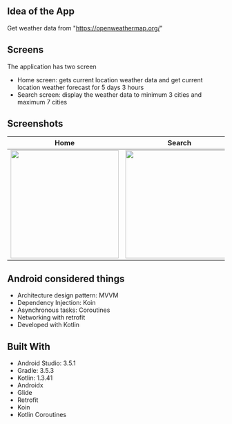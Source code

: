 ## Idea of the App 
Get weather data from "https://openweathermap.org/"

## Screens
The application has two screen
* Home screen: gets current location weather data and get current location weather forecast for 5 days 3 hours
* Search screen: display the weather data to minimum 3 cities and maximum 7 cities

## Screenshots

| Home       | Search      |
|------------|-------------|
| <img src="https://drive.google.com/uc?id=1xdW1OLy_KHS7Zk8a50dptcnqtkl1iMmL" width="250"> | <img src="https://drive.google.com/uc?id=1T_wR_hH5TlHvIFw_4XTbXFWCKfurBYs_" width="250"> |

## Android considered things
* Architecture design pattern: MVVM
* Dependency Injection: Koin
* Asynchronous tasks: Coroutines
* Networking with retrofit
* Developed with Kotlin

 ## Built With
* Android Studio: 3.5.1
* Gradle: 3.5.3
* Kotlin: 1.3.41
* Androidx
* Glide
* Retrofit
* Koin 
* Kotlin Coroutines



